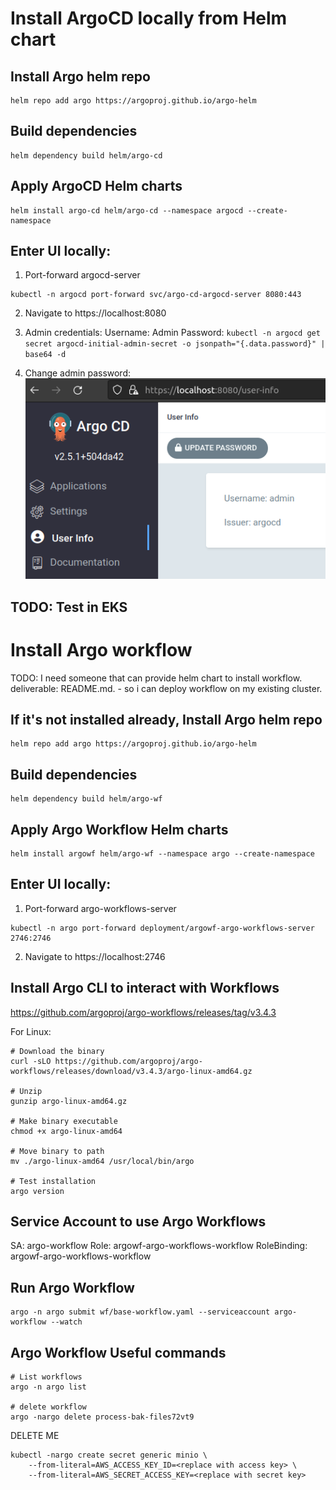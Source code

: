 # Install ArgoCD locally from Helm chart

## Install Argo helm repo
```shell
helm repo add argo https://argoproj.github.io/argo-helm
```

## Build dependencies
```shell
helm dependency build helm/argo-cd
```

## Apply ArgoCD Helm charts
```shell
helm install argo-cd helm/argo-cd --namespace argocd --create-namespace
```

## Enter UI locally:

1. Port-forward argocd-server
```shell
kubectl -n argocd port-forward svc/argo-cd-argocd-server 8080:443
```

2. Navigate to https://localhost:8080

3. Admin credentials:
Username: Admin
Password: `kubectl -n argocd get secret argocd-initial-admin-secret -o jsonpath="{.data.password}" | base64 -d`

4. Change admin password:
![image](./img/change-admin-password.png)

## TODO: Test in EKS

# Install Argo workflow

TODO: I need someone that can provide helm chart to install workflow.
deliverable: README.md. - so i can deploy workflow on my existing cluster.

## If it's not installed already, Install Argo helm repo
```shell
helm repo add argo https://argoproj.github.io/argo-helm
```

## Build dependencies
```shell
helm dependency build helm/argo-wf
```

## Apply Argo Workflow Helm charts
```shell
helm install argowf helm/argo-wf --namespace argo --create-namespace
```

## Enter UI locally:

1. Port-forward argo-workflows-server
```shell
kubectl -n argo port-forward deployment/argowf-argo-workflows-server 2746:2746
```

2. Navigate to https://localhost:2746

## Install Argo CLI to interact with Workflows
https://github.com/argoproj/argo-workflows/releases/tag/v3.4.3

For Linux:
```shell
# Download the binary
curl -sLO https://github.com/argoproj/argo-workflows/releases/download/v3.4.3/argo-linux-amd64.gz

# Unzip
gunzip argo-linux-amd64.gz

# Make binary executable
chmod +x argo-linux-amd64

# Move binary to path
mv ./argo-linux-amd64 /usr/local/bin/argo

# Test installation
argo version
```

## Service Account to use Argo Workflows
SA: argo-workflow
Role: argowf-argo-workflows-workflow
RoleBinding: argowf-argo-workflows-workflow

## Run Argo Workflow
```
argo -n argo submit wf/base-workflow.yaml --serviceaccount argo-workflow --watch
```

## Argo Workflow Useful commands
```shell
# List workflows
argo -n argo list

# delete workflow
argo -nargo delete process-bak-files72vt9

```

DELETE ME
```
kubectl -nargo create secret generic minio \
    --from-literal=AWS_ACCESS_KEY_ID=<replace with access key> \
    --from-literal=AWS_SECRET_ACCESS_KEY=<replace with secret key>
```